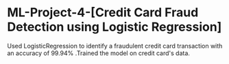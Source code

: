 # ML-Project-4-[Credit Card Fraud Detection using Logistic Regression]
Used LogisticRegression to identify a fraudulent credit card transaction with an accuracy of 99.94% .Trained the model on credit card's data.
